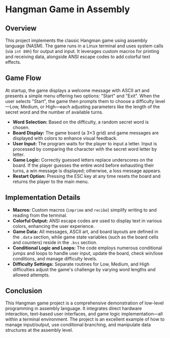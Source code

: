 <!DOCTYPE html>
<html lang="en">
<head>
  <meta charset="UTF-8">
</head>
<body>
  <h1>Hangman Game in Assembly</h1>

  <h2>Overview</h2>
  <p>
    This project implements the classic Hangman game using assembly language (NASM). The game runs in a Linux terminal
    and uses system calls (via <code>int 80h</code>) for output and input. It leverages custom macros for printing and
    receiving data, alongside ANSI escape codes to add colorful text effects.
  </p>

  <h2>Game Flow</h2>
  <p>
    At startup, the game displays a welcome message with ASCII art and presents a simple menu offering two options:
    "Start" and "Exit". When the user selects "Start", the game then prompts them to choose a difficulty level—Low,
    Medium, or High—each adjusting parameters like the length of the secret word and the number of available turns.
  </p>
  <ul>
    <li>
      <strong>Word Selection:</strong> Based on the difficulty, a random secret word is chosen.
    </li>
    <li>
      <strong>Board Display:</strong> The game board (a 3×3 grid) and game messages are displayed with colors to enhance
      visual feedback.
    </li>
    <li>
      <strong>User Input:</strong> The program waits for the player to input a letter. Input is processed by comparing the
      character with the secret word letter by letter.
    </li>
    <li>
      <strong>Game Logic:</strong> Correctly guessed letters replace underscores on the board. If the player guesses the
      entire word before exhausting their turns, a win message is displayed; otherwise, a loss message appears.
    </li>
    <li>
      <strong>Restart Option:</strong> Pressing the ESC key at any time resets the board and returns the player to the
      main menu.
    </li>
  </ul>

  <h2>Implementation Details</h2>
  <ul>
    <li>
      <strong>Macros:</strong> Custom macros (<code>imprime</code> and <code>recibe</code>) simplify writing to and reading
      from the terminal.
    </li>
    <li>
      <strong>Colorful Output:</strong> ANSI escape codes are used to display text in various colors, enhancing the user
      experience.
    </li>
    <li>
      <strong>Game Data:</strong> All messages, ASCII art, and board layouts are defined in the <code>.data</code> section,
      while game state variables (such as the board cells and counters) reside in the <code>.bss</code> section.
    </li>
    <li>
      <strong>Conditional Logic and Loops:</strong> The code employs numerous conditional jumps and loops to handle user
      input, update the board, check win/lose conditions, and manage difficulty levels.
    </li>
    <li>
      <strong>Difficulty Settings:</strong> Separate routines for Low, Medium, and High difficulties adjust the game's challenge
      by varying word lengths and allowed attempts.
    </li>
  </ul>

  <h2>Conclusion</h2>
  <p>
    This Hangman game project is a comprehensive demonstration of low-level programming in assembly language.
    It integrates direct hardware interaction, text-based user interfaces, and game logic implementation—all within a
    terminal environment. The project is an excellent example of how to manage input/output, use conditional branching,
    and manipulate data structures at the assembly level.
  </p>
</body>
</html>
